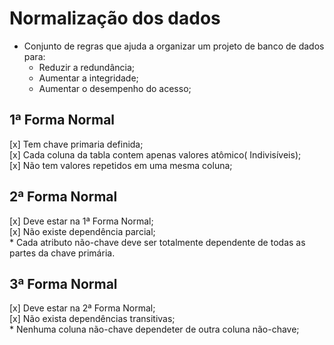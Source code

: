 # Normalização dos dados
* Conjunto de regras que ajuda a organizar um projeto de banco de dados para:
    * Reduzir a redundância;
    * Aumentar a integridade;
    * Aumentar o desempenho do acesso;

## 1ª Forma Normal
[x] Tem chave primaria definida;  
[x] Cada coluna da tabla contem apenas valores atômico( Indivisíveis);  
[x] Não tem valores repetidos em uma mesma coluna;  

## 2ª Forma Normal
[x] Deve estar na 1ª Forma Normal;  
[x] Não existe dependência parcial;  
    * Cada atributo não-chave deve ser totalmente dependente de todas as partes da chave primária.

## 3ª Forma Normal
[x] Deve estar na 2ª Forma Normal;  
[x] Não exista dependências transitivas;  
    * Nenhuma coluna não-chave dependeter de outra coluna não-chave;
